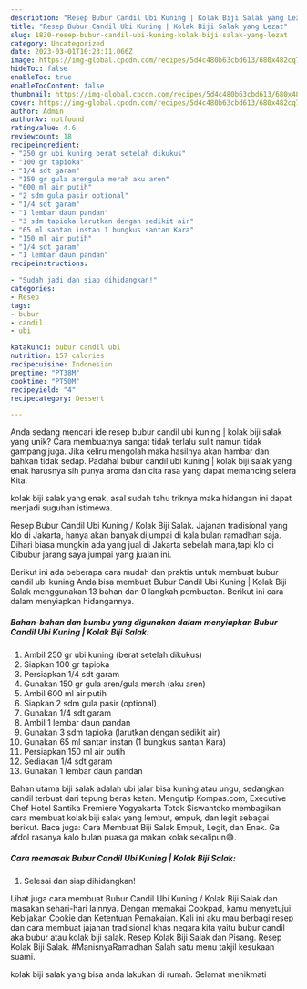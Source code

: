 ```yaml
---
description: "Resep Bubur Candil Ubi Kuning | Kolak Biji Salak yang Lezat"
title: "Resep Bubur Candil Ubi Kuning | Kolak Biji Salak yang Lezat"
slug: 1830-resep-bubur-candil-ubi-kuning-kolak-biji-salak-yang-lezat
category: Uncategorized
date: 2023-03-01T10:23:11.066Z
image: https://img-global.cpcdn.com/recipes/5d4c480b63cbd613/680x482cq70/bubur-candil-ubi-kuning-kolak-biji-salak-foto-resep-utama.jpg
hideToc: false
enableToc: true
enableTocContent: false
thumbnail: https://img-global.cpcdn.com/recipes/5d4c480b63cbd613/680x482cq70/bubur-candil-ubi-kuning-kolak-biji-salak-foto-resep-utama.jpg
cover: https://img-global.cpcdn.com/recipes/5d4c480b63cbd613/680x482cq70/bubur-candil-ubi-kuning-kolak-biji-salak-foto-resep-utama.jpg
author: Admin
authorAv: notfound
ratingvalue: 4.6
reviewcount: 18
recipeingredient:
- "250 gr ubi kuning berat setelah dikukus"
- "100 gr tapioka"
- "1/4 sdt garam"
- "150 gr gula arengula merah aku aren"
- "600 ml air putih"
- "2 sdm gula pasir optional"
- "1/4 sdt garam"
- "1 lembar daun pandan"
- "3 sdm tapioka larutkan dengan sedikit air"
- "65 ml santan instan 1 bungkus santan Kara"
- "150 ml air putih"
- "1/4 sdt garam"
- "1 lembar daun pandan"
recipeinstructions:

- "Sudah jadi dan siap dihidangkan!"
categories:
- Resep
tags:
- bubur
- candil
- ubi

katakunci: bubur candil ubi 
nutrition: 157 calories
recipecuisine: Indonesian
preptime: "PT38M"
cooktime: "PT50M"
recipeyield: "4"
recipecategory: Dessert

---
```





Anda sedang mencari ide resep bubur candil ubi kuning | kolak biji salak yang unik? Cara membuatnya sangat tidak terlalu sulit namun tidak gampang juga. Jika keliru mengolah maka hasilnya akan hambar dan bahkan tidak sedap. Padahal bubur candil ubi kuning | kolak biji salak yang enak harusnya sih punya aroma dan cita rasa yang dapat memancing selera Kita.




 kolak biji salak yang enak,      asal sudah tahu triknya maka hidangan ini dapat menjadi suguhan istimewa.














Resep Bubur Candil Ubi Kuning / Kolak Biji Salak. Jajanan tradisional yang klo di Jakarta, hanya akan banyak dijumpai di kala bulan ramadhan saja. Dihari biasa mungkin ada yang jual di Jakarta sebelah mana,tapi klo di Cibubur jarang saya jumpai yang jualan ini.






Berikut ini ada beberapa cara mudah dan praktis untuk membuat bubur candil ubi kuning  Anda bisa membuat Bubur Candil Ubi Kuning | Kolak Biji Salak menggunakan 13 bahan dan 0 langkah pembuatan. Berikut ini cara dalam menyiapkan hidangannya.

<!--inarticleads1-->

##### Bahan-bahan dan bumbu yang digunakan dalam menyiapkan Bubur Candil Ubi Kuning | Kolak Biji Salak:

1. Ambil 250 gr ubi kuning (berat setelah dikukus)
1. Siapkan 100 gr tapioka
1. Persiapkan 1/4 sdt garam
1. Gunakan 150 gr gula aren/gula merah (aku aren)
1. Ambil 600 ml air putih
1. Siapkan 2 sdm gula pasir (optional)
1. Gunakan 1/4 sdt garam
1. Ambil 1 lembar daun pandan
1. Gunakan 3 sdm tapioka (larutkan dengan sedikit air)
1. Gunakan 65 ml santan instan (1 bungkus santan Kara)
1. Persiapkan 150 ml air putih
1. Sediakan 1/4 sdt garam
1. Gunakan 1 lembar daun pandan


Bahan utama biji salak adalah ubi jalar bisa kuning atau ungu, sedangkan candil terbuat dari tepung beras ketan. Mengutip Kompas.com, Executive Chef Hotel Santika Premiere Yogyakarta Totok Siswantoko membagikan cara membuat kolak biji salak yang lembut, empuk, dan legit sebagai berikut. Baca juga: Cara Membuat Biji Salak Empuk, Legit, dan Enak. Ga afdol rasanya kalo bulan puasa ga makan kolak sekalipun😅. 

<!--inarticleads2-->

##### Cara memasak Bubur Candil Ubi Kuning | Kolak Biji Salak:


1. Selesai dan siap dihidangkan!

Lihat juga cara membuat Bubur Candil Ubi Kuning / Kolak Biji Salak dan masakan sehari-hari lainnya. Dengan memakai Cookpad, kamu menyetujui Kebijakan Cookie dan Ketentuan Pemakaian. Kali ini aku mau berbagi resep dan cara membuat jajanan tradisional khas negara kita yaitu bubur candil aka bubur atau kolak biji salak. Resep Kolak Biji Salak dan Pisang. Resep Kolak Biji Salak. #ManisnyaRamadhan Salah satu menu takjil kesukaan suami. 

 kolak biji salak yang bisa anda lakukan di rumah. Selamat menikmati
